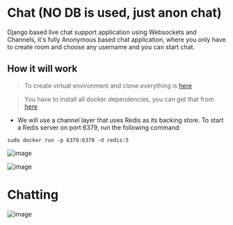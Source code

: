 # Chat (NO DB is used, just anon chat)
Django based live chat support application using Websockets and Channels, it's fully Anonymous based chat application, where you only have to create room and choose any username and you can start chat.


## How it will work
> To create virtual environment and clone everything is [here](https://github.com/officialtech/Django-Starters#readme)

> You have to install all docker dependencies, you can get that from [here](https://docs.docker.com/engine/install/)

* We will use a channel layer that uses Redis as its backing store. To start a Redis server on port 6379, run the following command:

` sudo docker run -p 6379:6379 -d redis:5 `

![image](https://user-images.githubusercontent.com/46815338/134632470-281fe8d3-715c-4f06-b8e5-b3d66957dcdf.png)

![image](https://user-images.githubusercontent.com/46815338/134632654-9c24bc7d-4812-4b3e-b176-2d116cf426f6.png)


# Chatting
![image](https://user-images.githubusercontent.com/46815338/134655142-4b563419-d2af-498f-899c-1d90bb2c5c7b.png)

